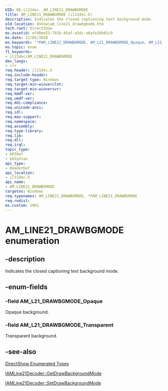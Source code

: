 ```yaml
---
UID: NE:il21dec._AM_LINE21_DRAWBGMODE
title: AM_LINE21_DRAWBGMODE (il21dec.h)
description: Indicates the closed captioning text background mode.
old-location: dshow\am_line21_drawbgmode.htm
tech.root: DirectShow
ms.assetid: efd8ee53-702b-45af-a3dc-e6afe26b01c9
ms.date: 12/05/2018
ms.keywords: '*PAM_LINE21_DRAWBGMODE, AM_L21_DRAWBGMODE_Opaque, AM_L21_DRAWBGMODE_Transparent, AM_LINE21_DRAWBGMODE, AM_LINE21_DRAWBGMODE , AM_LINE21_DRAWBGMODE enumeration [DirectShow], AM_LINE21_DRAWBGMODEEnumeration, PAM_LINE21_DRAWBGMODE, PAM_LINE21_DRAWBGMODE enumeration pointer [DirectShow], dshow.am_line21_drawbgmode, il21dec/AM_L21_DRAWBGMODE_Opaque, il21dec/AM_L21_DRAWBGMODE_Transparent, il21dec/AM_LINE21_DRAWBGMODE, il21dec/PAM_LINE21_DRAWBGMODE'
ms.topic: enum
f1_keywords:
- il21dec/AM_LINE21_DRAWBGMODE
dev_langs:
- c++
req.header: il21dec.h
req.include-header: 
req.target-type: Windows
req.target-min-winverclnt: 
req.target-min-winversvr: 
req.kmdf-ver: 
req.umdf-ver: 
req.ddi-compliance: 
req.unicode-ansi: 
req.idl: 
req.max-support: 
req.namespace: 
req.assembly: 
req.type-library: 
req.lib: 
req.dll: 
req.irql: 
topic_type:
- APIRef
- kbSyntax
api_type:
- HeaderDef
api_location:
- il21dec.h
api_name:
- AM_LINE21_DRAWBGMODE
targetos: Windows
req.typenames: AM_LINE21_DRAWBGMODE, *PAM_LINE21_DRAWBGMODE
req.redist: 
ms.custom: 19H1
---
```


# AM_LINE21_DRAWBGMODE enumeration


## -description



Indicates the closed captioning text background mode.




## -enum-fields




### -field AM_L21_DRAWBGMODE_Opaque

Opaque background.
          


### -field AM_L21_DRAWBGMODE_Transparent

Transparent background.
          


## -see-also




<a href="https://docs.microsoft.com/windows/desktop/DirectShow/directshow-enumerated-types">DirectShow Enumerated Types</a>



<a href="https://docs.microsoft.com/windows/desktop/api/il21dec/nf-il21dec-iamline21decoder-getdrawbackgroundmode">IAMLine21Decoder::GetDrawBackgroundMode</a>



<a href="https://docs.microsoft.com/windows/desktop/api/il21dec/nf-il21dec-iamline21decoder-setdrawbackgroundmode">IAMLine21Decoder::SetDrawBackgroundMode</a>
 

 

